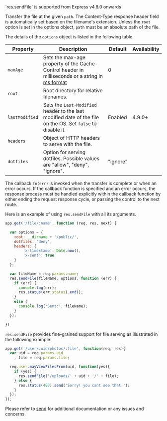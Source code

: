 <div class="doc-box doc-info">`res.sendFile` is supported from Express v4.8.0 onwards</div>

Transfer the file at the given `path`. The Content-Type response header field is automatically set based on the filename's extension. Unless the `root` option is set in the options object, `path` must be an absolute path of the file.

The details of the `options` object is listed in the following table.

| Property        | Description                                     | Default     | Availability |
|-----------------|-------------------------------------------------|-------------|--------------|
|`maxAge`         | Sets the max-age property of the Cache-Control header in milliseconds or a string in [ms format](https://www.npmjs.org/package/ms)| 0 |  |
| `root`          | Root directory for relative filenames.|  |  |
| `lastModified`  | Sets the `Last-Modified` header to the last modified date of the file on the OS. Set `false` to disable it.| Enabled | 4.9.0+ |
| `headers`       | Object of HTTP headers to serve with the file.|  |  |
| `dotfiles`      | Option for serving dotfiles. Possible values are "allow", "deny", "ignore".| "ignore" |  |

The callback `fn(err)` is invoked when the transfer is complete or when an error occurs. If the callback function is specified and an error occurs, the response process must be handled explicitly within the callback function by either ending the request response cycle, or passing the control to the next route.

Here is an example of using `res.sendFile` with all its arguments.

```js
app.get('/file/:name', function (req, res, next) {

  var options = {
    root: __dirname + '/public/',
    dotfiles: 'deny',
    headers: {
        'x-timestamp': Date.now(),
        'x-sent': true
    }
  };

  var fileName = req.params.name;
  res.sendFile(fileName, options, function (err) {
    if (err) {
      console.log(err);
      res.status(err.status).end();
    }
    else {
      console.log('Sent:', fileName);
    }
  });

})
```

`res.sendFile` provides fine-grained support for file serving as illustrated in the following example:

```js
app.get('/user/:uid/photos/:file', function(req, res){
  var uid = req.params.uid
    , file = req.params.file;

  req.user.mayViewFilesFrom(uid, function(yes){
    if (yes) {
      res.sendFile('/uploads/' + uid + '/' + file);
    } else {
      res.status(403).send('Sorry! you cant see that.');
    }
  });
});
```
Please refer to [send](https://github.com/visionmedia/send) for additional documentation or any issues and concerns.
